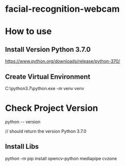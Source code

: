 # facial-recognition-webcam

# How to use

## Install Version Python 3.7.0
https://www.python.org/downloads/release/python-370/

## Create Virtual Environment
C:\python3.7\python.exe -m venv venv

# Check Project Version
python -- version

// should return the version Python 3.7.0 

## Install Libs
python -m pip install opencv-python mediapipe cvzone
